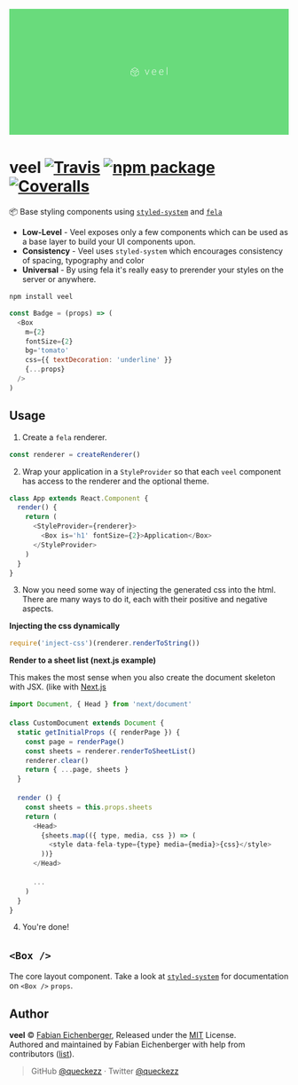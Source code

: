 
![logo](./logo.png)

# veel [![Travis][build-badge]][build] [![npm package][npm-badge]][npm] [![Coveralls][coveralls-badge]][coveralls]

:package: Base styling components using [`styled-system`](https://ghub.io/styled-system) and [`fela`](https://ghub.io/fela)

* **Low-Level** - Veel exposes only a few components which can be used as a base layer to build your UI components upon.
* **Consistency** - Veel uses `styled-system` which encourages consistency of spacing, typography and color
* **Universal** - By using fela it's really easy to prerender your styles on the server or anywhere.

```
npm install veel
```

```js
const Badge = (props) => (
  <Box
    m={2}
    fontSize={2}
    bg='tomato'
    css={{ textDecoration: 'underline' }}
    {...props}
  />
)
```

## Usage

1. Create a `fela` renderer.

```js
const renderer = createRenderer()
```

2. Wrap your application in a `StyleProvider` so that each `veel` component has access to the renderer and the optional theme.

```js
class App extends React.Component {
  render() {
    return (
      <StyleProvider={renderer}>
        <Box is='h1' fontSize={2}>Application</Box>
      </StyleProvider>
    )
  }
}
```

3. Now you need some way of injecting the generated css into the html. There are many ways to do it, each with their positive and negative aspects.

**Injecting the css dynamically**
```js
require('inject-css')(renderer.renderToString())
```

**Render to a sheet list (next.js example)**

This makes the most sense when you also create the document skeleton with JSX. (like with [Next.js](https://ghub.io/next)

```js
import Document, { Head } from 'next/document'

class CustomDocument extends Document {
  static getInitialProps ({ renderPage }) {
    const page = renderPage()
    const sheets = renderer.renderToSheetList()
    renderer.clear()
    return { ...page, sheets }
  }

  render () {
    const sheets = this.props.sheets
    return (
      <Head>
        {sheets.map(({ type, media, css }) => (
          <style data-fela-type={type} media={media}>{css}</style>
        ))}
      </Head>

      ...
    )
  }
}
```

4. You're done!

## `<Box />`

The core layout component. Take a look at [`styled-system`](https://github.com/jxnblk/styled-system/blob/master/README.md) for documentation on `<Box />` `props`.

## Author

**veel** © [Fabian Eichenberger](https://github.com/queckezz), Released under the [MIT](./license) License.<br>
Authored and maintained by Fabian Eichenberger with help from contributors ([list](https://github.com/queckezz/veel/contributors)).

> GitHub [@queckezz](https://github.com/queckezz) · Twitter [@queckezz](https://twitter.com/queckezz)

[build-badge]: https://img.shields.io/travis/user/repo/master.png?style=flat-square
[build]: https://travis-ci.org/user/repo

[npm-badge]: https://img.shields.io/npm/v/npm-package.png?style=flat-square
[npm]: https://www.npmjs.org/package/npm-package

[coveralls-badge]: https://img.shields.io/coveralls/user/repo/master.png?style=flat-square
[coveralls]: https://coveralls.io/github/user/repo
